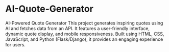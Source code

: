 # AI-Quote-Generator
AI-Powered Quote Generator This project generates inspiring quotes using AI and fetches data from an API. It features a user-friendly interface, dynamic quote display, and mobile responsiveness. Built using HTML, CSS, JavaScript, and Python (Flask/Django), it provides an engaging experience for users.
